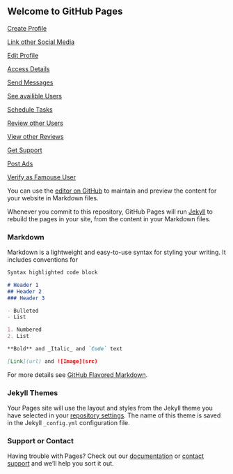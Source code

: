 ## Welcome to GitHub Pages

[Create Profile](Create-Profile.html)

[Link other Social Media](Link-other-Social-Media.html)

[Edit Profile](Edit-Profile.html)

[Access Details](Access-Details.html)

[Send Messages](Send-Messages.html)

[See availible Users](See-availible-Users.html)

[Schedule Tasks](Schedule-Tasks.html)

[Review other Users](Review-other-Users.html)

[View other Reviews](View-other-Reviews.html)

[Get Support](Get-Support.html)

[Post Ads](Post-Ads.html)

[Verify as Famouse User](Verify-as-Famouse-User.html)






You can use the [editor on GitHub](https://github.com/venegasj/Vamos/edit/gh-pages/index.md) to maintain and preview the content for your website in Markdown files.

Whenever you commit to this repository, GitHub Pages will run [Jekyll](https://jekyllrb.com/) to rebuild the pages in your site, from the content in your Markdown files.

### Markdown

Markdown is a lightweight and easy-to-use syntax for styling your writing. It includes conventions for

```markdown
Syntax highlighted code block

# Header 1
## Header 2
### Header 3

- Bulleted
- List

1. Numbered
2. List

**Bold** and _Italic_ and `Code` text

[Link](url) and ![Image](src)
```

For more details see [GitHub Flavored Markdown](https://guides.github.com/features/mastering-markdown/).

### Jekyll Themes

Your Pages site will use the layout and styles from the Jekyll theme you have selected in your [repository settings](https://github.com/venegasj/Vamos/settings). The name of this theme is saved in the Jekyll `_config.yml` configuration file.

### Support or Contact

Having trouble with Pages? Check out our [documentation](https://docs.github.com/categories/github-pages-basics/) or [contact support](https://support.github.com/contact) and we’ll help you sort it out.
